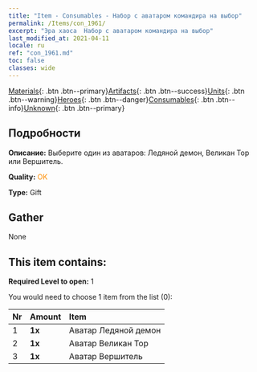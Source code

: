 ```yaml
---
title: "Item - Consumables - Набор с аватаром командира на выбор"
permalink: /Items/con_1961/
excerpt: "Эра хаоса  Набор с аватаром командира на выбор"
last_modified_at: 2021-04-11
locale: ru
ref: "con_1961.md"
toc: false
classes: wide
---
```

 [Materials](/ru/Items/){: .btn .btn--primary}[Artifacts](/ru/Items/Artifacts/){: .btn .btn--success}[Units](/ru/Items/Units/){: .btn .btn--warning}[Heroes](/ru/Items/Heroes/){: .btn .btn--danger}[Consumables](/ru/Items/Consumables/){: .btn .btn--info}[Unknown](/ru/Items/Unknown/){: .btn .btn--primary}

## Подробности
 **Описание:** Выберите один из аватаров: Ледяной демон, Великан Тор или Вершитель.

 **Quality:** <span style="color: #FF8C00">OK</span>

 **Type:** Gift

## Gather

  None

## This item contains:

 **Required Level to open:** 1

 You would need to choose 1 item from the list (0):

  | Nr | Amount |     Item    |
  |:---|:-------|:------------|
  | 1 |  **1x** | Аватар Ледяной демон |  | 
  | 2 |  **1x** | Аватар Великан Тор |  | 
  | 3 |  **1x** | Аватар Вершитель |  | 
